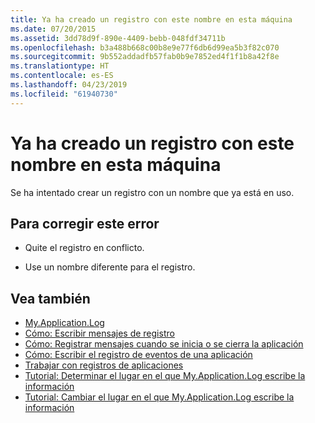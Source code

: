 ```yaml
---
title: Ya ha creado un registro con este nombre en esta máquina
ms.date: 07/20/2015
ms.assetid: 3dd78d9f-890e-4409-bebb-048fdf34711b
ms.openlocfilehash: b3a488b668c00b8e9e77f6db6d99ea5b3f82c070
ms.sourcegitcommit: 9b552addadfb57fab0b9e7852ed4f1f1b8a42f8e
ms.translationtype: HT
ms.contentlocale: es-ES
ms.lasthandoff: 04/23/2019
ms.locfileid: "61940730"
---
```

# <a name="a-log-has-already-been-created-with-this-name-on-this-machine"></a>Ya ha creado un registro con este nombre en esta máquina
Se ha intentado crear un registro con un nombre que ya está en uso.  
  
## <a name="to-correct-this-error"></a>Para corregir este error  
  
- Quite el registro en conflicto.  
  
- Use un nombre diferente para el registro.  
  
## <a name="see-also"></a>Vea también

- [My.Application.Log](xref:Microsoft.VisualBasic.ApplicationServices.ApplicationBase.Log)
- [Cómo: Escribir mensajes de registro](../../visual-basic/developing-apps/programming/log-info/how-to-write-log-messages.md)
- [Cómo: Registrar mensajes cuando se inicia o se cierra la aplicación](../../visual-basic/developing-apps/programming/log-info/how-to-log-messages-when-the-application-starts-or-shuts-down.md)
- [Cómo: Escribir el registro de eventos de una aplicación](../../visual-basic/developing-apps/programming/log-info/how-to-write-to-an-application-event-log.md)
- [Trabajar con registros de aplicaciones](../../visual-basic/developing-apps/programming/log-info/working-with-application-logs.md)
- [Tutorial: Determinar el lugar en el que My.Application.Log escribe la información](../../visual-basic/developing-apps/programming/log-info/walkthrough-determining-where-my-application-log-writes-information.md)
- [Tutorial: Cambiar el lugar en el que My.Application.Log escribe la información](../../visual-basic/developing-apps/programming/log-info/walkthrough-changing-where-my-application-log-writes-information.md)
